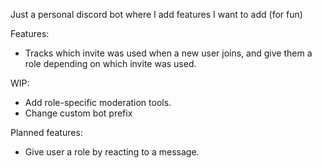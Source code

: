 Just a personal discord bot where I add features I want to add (for fun)

Features:
* Tracks which invite was used when a new user joins, and give them a role depending on which invite was used.

WIP:
* Add role-specific moderation tools.
* Change custom bot prefix

Planned features:
* Give user a role by reacting to a message.
